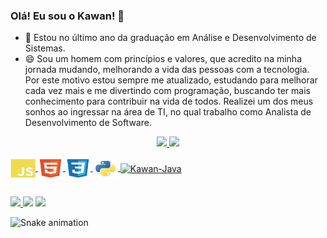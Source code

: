 ### Olá! Eu sou o Kawan! 👋

- 🌱 Estou no último ano da graduação em Análise e Desenvolvimento de Sistemas.
- 😄 Sou um homem com princípios e valores, que acredito na minha jornada mudando, 
melhorando a vida das pessoas com a tecnologia. Por este motivo estou sempre me 
atualizado, estudando para melhorar cada vez mais e me divertindo com programação, 
buscando ter mais conhecimento para contribuir na vida de todos. Realizei um  dos meus sonhos ao ingressar na área de TI, no qual trabalho como  Analista de Desenvolvimento de Software.

<div align="center">
  <a href="https://github.com/Kawan0807">
  <img height="180em" src="https://github-readme-stats.vercel.app/api?username=Kawan0807&show_icons=true&theme=dark&include_all_commits=true&count_private=true"/>
  <img height="180em" src="https://github-readme-stats.vercel.app/api/top-langs/?username=Kawan0807&layout=compact&langs_count=7&theme=dark"/>
</div>
  
  <div style="display: inline_block"><br>           
  <img align="center" alt="Kawan-Js" height="30" width="40" src="https://raw.githubusercontent.com/devicons/devicon/master/icons/javascript/javascript-plain.svg">
  <img align="center" alt="Kawan-HTML" height="30" width="40" src="https://raw.githubusercontent.com/devicons/devicon/master/icons/html5/html5-original.svg">
  <img align="center" alt="Kawan-CSS" height="30" width="40" src="https://raw.githubusercontent.com/devicons/devicon/master/icons/css3/css3-original.svg">
  <img align="center" alt="Kawan-Python" height="30" width="40" src="https://raw.githubusercontent.com/devicons/devicon/master/icons/python/python-original.svg">
  <img align="center" alt="Kawan-Java" height="30" width="40" src= "https://cdn.jsdelivr.net/gh/devicons/devicon/icons/java/java-original.svg" >
</div>

  ##
  
   <div>
    <a href = "mailto:kawanmelofernandes@gmail.com"><img src="https://img.shields.io/badge/Gmail-D14836?style=for-the-badge&logo=gmail&logoColor=white" target="_blank">     </a>         
       <a href="https://www.linkedin.com/in/kawan-fernandes" target="_blank"><img src="https://img.shields.io/badge/-LinkedIn-%230077B5?style=for-the-badge&logo=linkedin&logoColor=white" target="_blank"></a> 
     <a href = "https://github.com/Kawan0807" target="_blank"><img src="https://img.shields.io/badge/GitHub-100000?style=for-the-badge&logo=github&logoColor=white" target="_blank"></a>
  </div>
       
  ![Snake animation](https://github.com/kawan0807/kawan0807/blob/output/github-contribution-grid-snake.svg)
  
